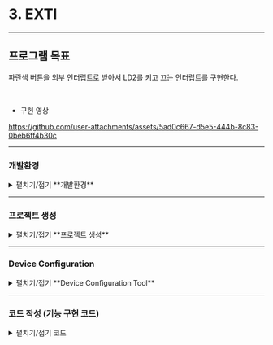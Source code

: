 # 3. EXTI
---
## 프로그램 목표

파란색 버튼을 외부 인터럽트로 받아서 LD2를 키고 끄는 인터럽트를 구현한다.

<br>

* 구현 영상
 

https://github.com/user-attachments/assets/5ad0c667-d5e5-444b-8c83-0beb6ff4b30c



---

### 개발환경
<details>
<summary>펼치기/접기 **개발환경** </summary>

**OS** MS-Windows 10(64bit)

**Target** STM32 NUCLEO F103RB

**IDE** STM32 Cube IDE

**참고문헌** STM32CubeIDE를 이용한 STM32 따라하기(주)북랩 김남수 ∙ 이진형 지음 

</details>

---

### 프로젝트 생성
<details>
<summary>펼치기/접기 **프로젝트 생성** </summary>

**STM32CubeIDE** 실행 후, 아래와 같이 File - New - STM32 Project 선택 
<img width="875" height="573" alt="image" src="https://github.com/user-attachments/assets/6c8c3c53-fd43-4eff-85dc-6697a09c49b9" />
<br>

#### Target 선택

Tafget Selection 윈도우가 나타나면 **Board Selector** 탭을 클릭한다.  
<img width="1200" height="800" alt="image" src="https://github.com/user-attachments/assets/3960ff0f-8fa7-4002-9534-9af9f9ca96e7" />

<br>
Board selector 탭에서 **NUCLEO-F103RB** 검색  Board List에 **NUCLEO-F103RB**가 표시된다. 이를 선택 후, 하단의 Next > 버튼을 클릭한다.
<img width="1200" height="800" alt="image" src="https://github.com/user-attachments/assets/c5673109-e80d-4bfc-9aea-cb6043f8257c" />
<br>
<br>
STM32 Project 창이 나타나면 Project Name: 에 적당한 프로젝트 이름을 입력 후(예: LED_Blink) Finish 버튼을 클릭한다. 
<img width="500" height="600" alt="image" src="https://github.com/user-attachments/assets/50745ee0-67aa-478a-8ad8-f06da87e5c75" />
<br>
<br>

Board Project Options 대화창에서 Yes 버튼을 클릭한다.  
<img width="500" height="140" alt="image" src="https://github.com/user-attachments/assets/d5b04334-ce35-46e0-aed3-1854412ed372" />
<br>
<br>
Open Associated Perspective 대화창에서 Yes 버튼을 클릭하면 Device Configration Tool 창이 열린다.
<img width="500" height="140" alt="open_associated_perspective" src="https://github.com/user-attachments/assets/6a6a4353-f68e-4867-8a03-9bcd8062d709" />


</details>

---


### Device Configuration
<details>
<summary>펼치기/접기  **Device Configuration Tool**
</summary>

1. **RCC 설정**

RCC 설정을 위해 다음 그림과 같이 Device Configuration 창에서 Pinout & Configuration 탭의 System Core 항목 중 RCC를 선택 후 우측의 RCC Mode and Configuration 의 Mode의 High Speed Clock(HSE), Low Speed Clock(LSE) 모두 Disable로 변경한다.  
<img width="1688" height="741" alt="image" src="https://github.com/user-attachments/assets/a1c05663-3c5f-492b-9852-5b6cd6911ad8" />  
<br>
<br>

2. **GPIO 설정**  
B1 SW가 연결된 PC13은 외부 인터럽트 입력 (EXTI)으로 설정한다.  
B1 스위치는 풀업 스위치이므로 스위치가 눌리지 않았을 때 HIGH가 입력되다가 스위치가 눌리면 LOW로 떨어지고, 스위치에서 손을 떼면 HIGH로 올라간다.  
즉 누르는 순간에는 Falling Edge가 발생하고, 스위치에서 손을 떼는 순간에는 Rising Edge가 발생하므로 이 SW 를 땔 때 인터럽트를 발생시키기 위해 System Core-GPIO-GPIO Mode and Configuration의 GPIO탭의 PC13 설정을 Interrupt Mode with Rising Edge triger Detection으로 변경한다.  
<img width="1899" height="739" alt="image" src="https://github.com/user-attachments/assets/46e1df09-2aae-486e-8f0e-27026c667254" />

3. **NVIC**    
이제 PC13 입력으로 인터럽트를 발생시키기 위해 GPIOMode and Configuration의 NVIC 탭에서 NVIC Interrupt Table항의 EXTI line[15:10] interrupts Enabled 에 체크한다.
<img width="1890" height="766" alt="image" src="https://github.com/user-attachments/assets/6a5d033c-0007-4658-99f2-8587546eed66" />

NVIC 탭에서 인터럽트 사용 설정할 경우 반드시 System Core의 NVIC에서 확인을 해봐야 한다. NVIC Mode and Configuration의 NVIC 탭의 EXTI line interrupts[15:10]에 체크하여 선택 후, NVIC Mode and Configuration의 탭의 EXTI line interrupts[15:10]
<img width="1892" height="749" alt="image" src="https://github.com/user-attachments/assets/1a8f8e23-0945-477f-a41a-2fbe1dc5d774" />  

VIC Mode and Configuration의 Code Generation 탭의 EXTI line[15:10]항목의 Generate IRQ Handler 및 Call HAL handler에 체크.  
<img width="986" height="739" alt="image" src="https://github.com/user-attachments/assets/085579bf-b479-4235-a904-3105427881dc" />  



</details>

---

### 코드 작성 (기능 구현 코드)
<details>
<summary>펼치기/접기 코드</summary>

생성된 코드에서 다음 부분을 수정한다.

```c
/* USER CODE BEGIN 0 */
void HAL_GPIO_EXTI_Callback (uint16_t GPIO_Pin)
{
	switch (GPIO_Pin)
	{
	case B1_Pin:
		HAL_GPIO_TogglePin(LD2_GPIO_Port, LD2_Pin);
		break;

	default:
		;
	}
}
/* USER CODE END 0 */
```

</details>

